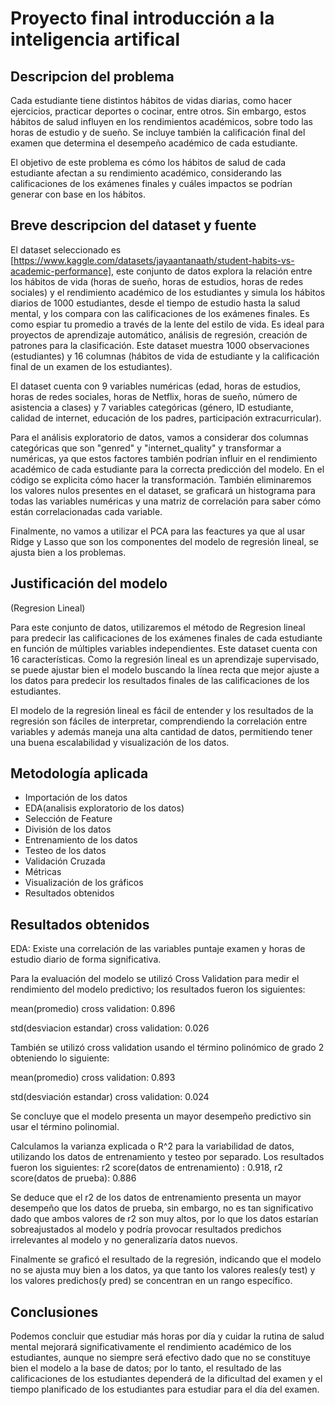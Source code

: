 # Proyecto final introducción a la inteligencia artifical

## Descripcion del problema

Cada estudiante tiene distintos hábitos de vidas diarias, como hacer ejercicios, practicar deportes o cocinar, entre otros. Sin embargo, estos hábitos de salud influyen en los rendimientos académicos, sobre todo las horas de estudio y de sueño. Se incluye también la calificación final del examen que determina el desempeño académico de cada estudiante.

El objetivo de este problema es cómo los hábitos de salud de cada estudiante afectan a su rendimiento académico, considerando las calificaciones de los exámenes finales y cuáles impactos se podrían generar con base en los hábitos.

## Breve descripcion del dataset y fuente

El dataset seleccionado es [https://www.kaggle.com/datasets/jayaantanaath/student-habits-vs-academic-performance], este conjunto de datos explora la relación entre los hábitos de vida (horas de sueño, horas de estudios, horas de redes sociales) y el rendimiento académico de los estudiantes y simula los hábitos diarios de 1000 estudiantes, desde el tiempo de estudio hasta la salud mental, y los compara con las calificaciones de los exámenes finales. Es como espiar tu promedio a través de la lente del estilo de vida. Es ideal para proyectos de aprendizaje automático, análisis de regresión, creación de patrones para la clasificación.
Este dataset muestra 1000 observaciones (estudiantes) y 16 columnas (hábitos de vida de estudiante y la calificación final de un examen de los estudiantes).

El dataset cuenta con 9 variables numéricas (edad, horas de estudios, horas de redes sociales, horas de Netflix, horas de sueño, número de asistencia a clases) y 7 variables categóricas (género, ID estudiante, calidad de internet, educación de los padres, participación extracurricular).

Para el análisis exploratorio de datos, vamos a considerar dos columnas categóricas que son "genred" y "internet_quality" y transformar a numéricas, ya que estos factores también podrían influir en el rendimiento académico de cada estudiante para la correcta predicción del modelo. En el código se explicita cómo hacer la transformación. También eliminaremos los valores nulos presentes en el dataset, se graficará un histograma para todas las variables numéricas y una matriz de correlación para saber cómo están correlacionadas cada variable.

Finalmente, no vamos a utilizar el PCA para las feactures ya que al usar Ridge y Lasso que son los componentes del modelo de regresión lineal, se ajusta bien a los problemas.

## Justificación del modelo

(Regresion Lineal)

Para este conjunto de datos, utilizaremos el método de Regresion lineal para predecir las calificaciones de los exámenes finales de cada estudiante en función de múltiples variables independientes. Este dataset cuenta con 16 características. Como la regresión lineal es un aprendizaje supervisado, se puede ajustar bien el modelo buscando la línea recta que mejor ajuste a los datos para predecir los resultados finales de las calificaciones de los estudiantes.

El modelo de la regresión lineal es fácil de entender y los resultados de la regresión son fáciles de interpretar, comprendiendo la correlación entre variables y además maneja una alta cantidad de datos, permitiendo tener una buena escalabilidad y visualización de los datos.

## Metodología aplicada

- Importación de los datos
- EDA(analisis exploratorio de los datos)
- Selección de Feature
- División de los datos
- Entrenamiento de los datos
- Testeo de los datos
- Validación Cruzada
- Métricas
- Visualización de los gráficos
- Resultados obtenidos

## Resultados obtenidos

EDA: Existe una correlación de las variables puntaje examen y horas de estudio diario de forma significativa.

Para la evaluación del modelo se utilizó Cross Validation para medir el rendimiento del modelo predictivo; los resultados fueron los siguientes:

mean(promedio) cross validation: 0.896

std(desviacion estandar) cross validation: 0.026

También se utilizó cross validation usando el término polinómico de grado 2 obteniendo lo siguiente:

mean(promedio) cross validation: 0.893

std(desviación estandar) cross validation: 0.024

Se concluye que el modelo presenta un mayor desempeño predictivo sin usar el término polinomial.

Calculamos la varianza explicada o R^2 para la variabilidad de datos, utilizando los datos de entrenamiento y testeo por separado. Los resultados fueron los siguientes: r2 score(datos de entrenamiento) : 0.918, r2 score(datos de prueba): 0.886

Se deduce que el r2 de los datos de entrenamiento presenta un mayor desempeño que los datos de prueba, sin embargo, no es tan significativo dado que ambos valores de r2 son muy altos, por lo que los datos estarían sobreajustados al modelo y podría provocar resultados predichos irrelevantes al modelo y no generalizaría datos nuevos.

Finalmente se graficó el resultado de la regresión, indicando que el modelo no se ajusta muy bien a los datos, ya que tanto los valores reales(y test) y los valores predichos(y pred) se concentran en un rango específico.

## Conclusiones

Podemos concluir que estudiar más horas por día y cuidar la rutina de salud mental mejorará significativamente el rendimiento académico de los estudiantes, aunque no siempre será efectivo dado que no se constituye bien el modelo a la base de datos; por lo tanto, el resultado de las calificaciones de los estudiantes dependerá de la dificultad del examen y el tiempo planificado de los estudiantes para estudiar para el día del examen.
